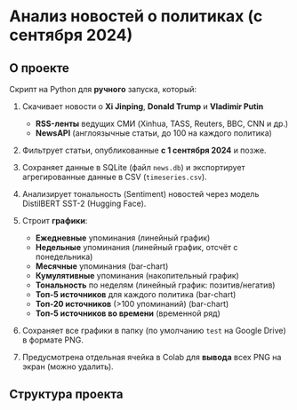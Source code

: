 # Анализ новостей о политиках (с сентября 2024)

## О проекте
Скрипт на Python для **ручного** запуска, который:

1. Скачивает новости о **Xi Jinping**, **Donald Trump** и **Vladimir Putin**  
   - **RSS-ленты** ведущих СМИ (Xinhua, TASS, Reuters, BBC, CNN и др.)  
   - **NewsAPI** (англоязычные статьи, до 100 на каждого политика)

2. Фильтрует статьи, опубликованные **с 1 сентября 2024** и позже.

3. Сохраняет данные в SQLite (файл `news.db`) и экспортирует агрегированные данные в CSV (`timeseries.csv`).

4. Анализирует тональность (Sentiment) новостей через модель DistilBERT SST-2 (Hugging Face).

5. Строит **графики**:
   - **Ежедневные** упоминания (линейный график)  
   - **Недельные** упоминания (линейный график, отсчёт с понедельника)  
   - **Месячные** упоминания (bar-chart)  
   - **Кумулятивные** упоминания (накопительный график)  
   - **Тональность** по неделям (линейный график: позитив/негатив)  
   - **Топ-5 источников** для каждого политика (bar-chart)  
   - **Топ-20 источников** (>100 упоминаний) (bar-chart)  
   - **Топ-5 источников во времени** (временной ряд)

6. Сохраняет все графики в папку (по умолчанию `test` на Google Drive) в формате PNG.

7. Предусмотрена отдельная ячейка в Colab для **вывода** всех PNG на экран (можно удалить).

## Структура проекта
